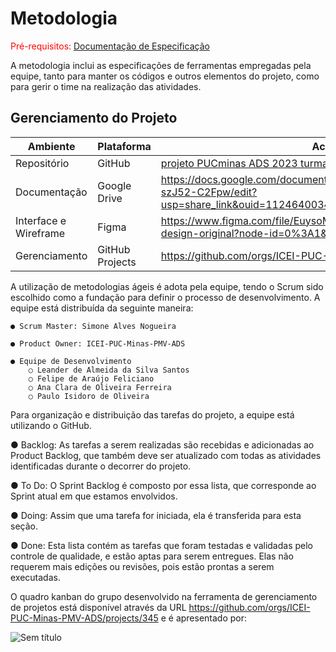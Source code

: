 
# Metodologia

<span style="color:red">Pré-requisitos: <a href="2-Especificação do Projeto.md"> Documentação de Especificação</a></span>

A metodologia inclui as especificações de ferramentas empregadas pela equipe, tanto para manter os códigos e outros elementos do projeto, como para gerir o time na realização das atividades.

## Gerenciamento do Projeto


| Ambiente      | Plataforma | Acesso |
| ------------- | ------------- | ------------ |
| Repositório  | GitHub  | [projeto PUCminas ADS 2023 turma 5 Biotech](https://github.com/ICEI-PUC-Minas-PMV-ADS/pmv-ads-2023-1-e1-proj-web-t5-pmv-ads-2023-1-e1-proj-web-t5-biotech) |
| Documentação  | Google Drive  | https://docs.google.com/document/d/1mbh4LiNFJqNtAU316qzU-szJ52-C2Fpw/edit?usp=share_link&ouid=112464003462368592369&rtpof=true&sd=true |
| Interface e Wireframe  | Figma  | https://www.figma.com/file/EuysoMet4EAeCOdDEWIcrF/projeto-design-original?node-id=0%3A1&t=LjV30xY5GoncovSx-1 |
| Gerenciamento  | GitHub Projects  | https://github.com/orgs/ICEI-PUC-Minas-PMV-ADS/projects/345 |


A utilização de metodologias ágeis é adota pela equipe, tendo o Scrum sido escolhido como a fundação para definir o processo de desenvolvimento.
A equipe está distribuída da seguinte maneira:

 	● Scrum Master: Simone Alves Nogueira

 	● Product Owner: ICEI-PUC-Minas-PMV-ADS

 	● Equipe de Desenvolvimento
 		○ Leander de Almeida da Silva Santos
 		○ Felipe de Araújo Feliciano
 		○ Ana Clara de Oliveira Ferreira
 		○ Paulo Isidoro de Oliveira

Para organização e distribuição das tarefas do projeto, a equipe está utilizando o GitHub.

● Backlog: As tarefas a serem realizadas são recebidas e adicionadas ao Product Backlog, que também deve ser atualizado com todas as atividades identificadas durante o decorrer do projeto.

● To Do: O Sprint Backlog é composto por essa lista, que corresponde ao Sprint atual em que estamos envolvidos.

● Doing: Assim que uma tarefa for iniciada, ela é transferida para esta seção.

● Done: Esta lista contém as tarefas que foram testadas e validadas pelo controle de qualidade, e estão aptas para serem entregues. Elas não requerem mais edições ou revisões, pois estão prontas a serem executadas.

O quadro kanban do grupo desenvolvido na ferramenta de gerenciamento de projetos está disponível através da URL https://github.com/orgs/ICEI-PUC-Minas-PMV-ADS/projects/345 e é apresentado por:


![Sem título](https://user-images.githubusercontent.com/129342613/233867070-ba763562-038b-438b-a041-b8af14c1edd7.png)



